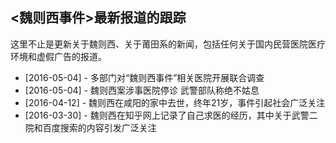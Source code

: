 <魏则西事件>最新报道的跟踪
-------------------------------

这里不止是更新关于魏则西、关于莆田系的新闻，包括任何关于国内民营医院医疗环境和虚假广告的报道。

- [2016-05-04] - 多部门对“魏则西事件”相关医院开展联合调查
- [2016-05-04] - 魏则西案涉事医院停诊 武警部队称绝不姑息
- [2016-04-12] - 魏则西在咸阳的家中去世，终年21岁，事件引起社会广泛关注
- [2016-03-30] - 魏则西在知乎网上记录了自己求医的经历，其中关于武警二院和百度搜索的内容引发广泛关注
